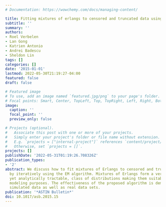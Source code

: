```yaml
---
# Documentation: https://wowchemy.com/docs/managing-content/

title: Fitting mixtures of erlangs to censored and truncated data using the EM algorithm
subtitle: ''
summary: ''
authors:
- Roel Verbelen
- Lan Gong
- Katrien Antonio
- Andrei Badescu
- Sheldon Lin
tags: []
categories: []
date: '2015-01-01'
lastmod: 2022-05-30T21:19:27-04:00
featured: false
draft: false

# Featured image
# To use, add an image named `featured.jpg/png` to your page's folder.
# Focal points: Smart, Center, TopLeft, Top, TopRight, Left, Right, BottomLeft, Bottom, BottomRight.
image:
  caption: ''
  focal_point: ''
  preview_only: false

# Projects (optional).
#   Associate this post with one or more of your projects.
#   Simply enter your project's folder or file name without extension.
#   E.g. `projects = ["internal-project"]` references `content/project/deep-learning/index.md`.
#   Otherwise, set `projects = []`.
projects: []
publishDate: '2022-05-31T01:19:26.708326Z'
publication_types:
- '2'
abstract: We discuss how to fit mixtures of Erlangs to censored and truncated data
  by iteratively using the EM algorithm. Mixtures of Erlangs form a very versatile,
  yet analytically tractable, class of distributions making them suitable for loss
  modeling purposes. The effectiveness of the proposed algorithm is demonstrated on
  simulated data as well as real data sets.
publication: '*ASTIN Bulletin*'
doi: 10.1017/asb.2015.15
---
```

